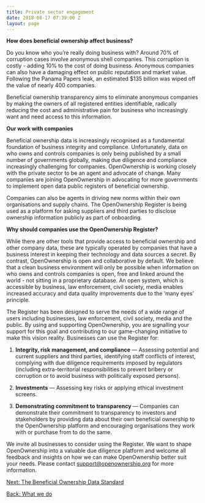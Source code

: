 ```yaml
---
title: Private sector engagement
date: 2018-08-17 07:39:00 Z
layout: page
---
```


**How does beneficial ownership affect business?**

Do you know who you’re really doing business with? Around 70% of corruption cases involve anonymous shell companies. This corruption is costly - adding 10% to the cost of doing business. Anonymous companies can also have a damaging effect on public reputation and market value. Following the Panama Papers leak, an estimated $135 billion was wiped off the value of nearly 400 companies.

Beneficial ownership transparency aims to eliminate anonymous companies by making the owners of all registered entities identifiable, radically reducing the cost and administrative pain for business who increasingly want and need access to this information.

**Our work with companies**

Beneficial ownership data is increasingly recognised as a fundamental foundation of business integrity and compliance. Unfortunately, data on who owns and controls companies is only being published by a small number of governments globally, making due diligence and compliance increasingly challenging for companies. OpenOwnership is working closely with the private sector to be an agent and advocate of change. Many companies are joining OpenOwnership in advocating for more governments to implement open data public registers of beneficial ownership.

Companies can also be agents in driving new norms within their own organisations and supply chains. The OpenOwnership Register is being used as a platform for asking suppliers and third parties to disclose ownership information publicly as part of onboarding.

**Why should companies use the OpenOwnership Register?**

While there are other tools that provide access to beneficial ownership and other company data, these are typically operated by companies that have a business interest in keeping their technology and data sources a secret. By contrast, OpenOwnership is open and collaborative by default. We believe that a clean business environment will only be possible when information on who owns and controls companies is open, free and linked around the world - not sitting in a proprietary database. An open system, which is accessible by business, law enforcement, civil society, media enables increased accuracy and data quality improvements due to the ‘many eyes’ principle.

The Register has been designed to serve the needs of a wide range of users including businesses, law enforcement, civil society, media and the public.  By using and supporting OpenOwnership, you are signalling your support for this goal and contributing to our game-changing initiative to make this vision reality. Businesses can use the Register for:

1. **Integrity, risk management, and compliance** — Assessing potential and current suppliers and third parties, identifying staff conflicts of interest, complying with due diligence requirements imposed by regulators (including extra-territorial responsibilities to prevent bribery or corruption or to avoid business with politically exposed persons).

2. **Investments** — Assessing key risks or applying ethical investment screens.

3. **Demonstrating commitment to transparency** — Companies can demonstrate their commitment to transparency to investors and stakeholders by providing data about their own beneficial ownership to the OpenOwnership platform and encouraging organisations they work with or purchase from to do the same.

We invite all businesses to consider using the Register. We want to shape OpenOwnership into a valuable due diligence platform and welcome all feedback and insights on how we can make OpenOwnership better suit your needs. Please contact [support@openownership.org](support@openownership.org) for more information.

<a class="btn btn-primary btn-lg" href="/the-beneficial-ownership-data-standard" role="button">Next: The Beneficial Ownership Data Standard</a>
<div><a class="btn btn-secondary" href="/what-we-do" role="button">Back: What we do</a></div>
